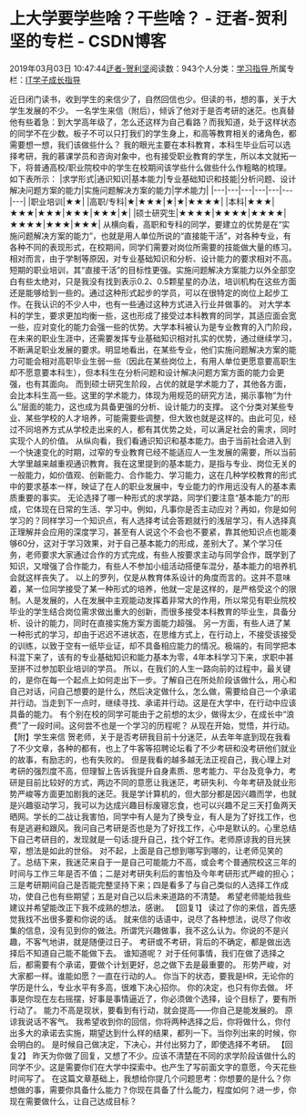 
# 上大学要学些啥？干些啥？ - 迂者-贺利坚的专栏 - CSDN博客

2019年03月03日 10:47:44[迂者-贺利坚](https://me.csdn.net/sxhelijian)阅读数：943个人分类：[学习指导																](https://blog.csdn.net/sxhelijian/article/category/1106461)
所属专栏：[IT学子成长指导](https://blog.csdn.net/column/details/itstudy.html)



近日闭门读书，收到学生的来信少了，自然回信也少。但读的书，想的事，关于大学生发展的不少。
一名学生来信（附后），倾诉了他对于是否考研的迷茫。也真替他有些着急：到大学高年级了，怎么还这样为自己看路？而我知道，处于这样状态的同学不在少数。板子不可以只打我们的学生身上，和高等教育相关的诸角色，都需要想一想，我们该做些什么？
我的眼光主要在本科教育，本科生毕业后可以选择考研，我的慕课学员和咨询对象中，也有接受职业教育的学生，所以本文就拓一下，将普通高校/职业院校中的学生在校期间该学些什么做些什么作粗略的梳理。
如下表所示：
|求学形式|通识知识|基本能力|专业基础知识和技能|分析问题、设计解决问题方案的能力|实施问题解决方案的能力|学术能力|
|---|---|---|---|---|---|---|
|职业培训|★★|
|高职/专科|★|★★★|★|★|★★★★|
|本科|★★★|★★★|★★★|★★★|★★★|★|
|硕士研究生|★★★★|★★★★|★★★★|★★★★|★★★|★★★|
从横向看，高职和专科的同学，要建立的优势是在“实施问题解决方案的能力”，也就是用人单位所说的“直接能干活”，对各种专业，有各种不同的表现形式，在校期间，同学们需要对岗位所需要的技能做大量的练习。相对而言，由于学制等原因，对专业基础知识和分析、设计能力的要求相对不高。
短期的职业培训，其“直接干活”的目标性更强。实施问题解决方案能力以外全部空白有些太绝对，只是我没有找到表示0.2、0.5颗星星的办法，培训机构在这些方面还是能够给到一些的。通过这种形式起步的学员，可以在很特定的岗位上起步工作。在我认识的不少人中，也有一些通过这种方式进入行业并做事的。
对大学本科的学生，要求更加均衡一些，这也形成了接受过本科教育的同学，其适应面会宽一些，应对变化的能力会强一些的优势。大学本科被认为是专业教育的入门阶段，在未来的职业生涯中，还需要发挥专业基础知识相对扎实的优势，通过继续学习，不断满足职业发展的要求。明显地看出，在某些专业，他们实施问题解决方案的能力可能会相对高职毕业生弱一些（因此在某些岗位上，有用人单位更愿意要高职生却不愿意要本科生），但本科生在分析问题和设计解决问题方案方面的能力会更强，也有其面向。
而到硕士研究生阶段，占优的就是学术能力了，其他各方面，会比本科生高一些。这里的学术能力，体现为用规范的研究方法，揭示事物“为什么”层面的能力，这也成为具备更强的分析、设计能力的支撑。
这个分类对某些专业、某些学校的人才培养，可能需要些调整，但大致也就是这样的。由此可见，经过不同培养方式从学校走出来的人，都有其优势之处，可以满足社会的需求，同时实现个人的价值。
从纵向看，我们看通识知识和基本能力。由于当前社会进入到一个快速变化的时期，过窄的专业教育已经不能适应人一生发展的需要，所以当前大学里越来越重视通识教育。我在这里提到的基本能力，是指与专业、岗位无关的一般能力，如价值观、创新能力、合作能力、学习能力，这在几种学校教育的形式中的要求基本一样，映证了在人的职业发展中，专业能力的作用远没有人的基本素质重要的事实。
无论选择了哪一种形式的求学路，同学们要注意“基本能力”的形成，它体现在日常的生活、学习中。例如，凡事你是否主动应对？再如，你是如何学习的？同样学习一个知识点，有人选择考试会答题就行的浅层学习，有人选择真正理解并会应用的深度学习，甚至有人说这个不会也不要紧，靠其他知识点也能凑够60分，这对于学习效果，对于自己基本能力的形成，差别大了。某个学习任务，老师要求大家通过合作的方式完成，有些人按要求主动与同学合作，既学到了知识，又增强了合作能力，有些人不参加小组活动搭便车混分，基本能力的培养机会就这样丧失了。
以上的罗列，仅是从教育体系设计的角度而言的。这并不意味着，某一位同学接受了某一种形式的培养，他就一定是这样的，是严格受这个的限制。人是发展的，人在发展中主观能动发挥着非常大的作用，所以常见有职业院校毕业的学生结合岗位需求做出重大的创新，而很多接受本科教育的毕业生，具备分析、设计的能力，同时在直接实施方案方面能力超强。
另一方面，有些人进了某一种形式的学习，却由于迟迟不进状态，在思维方式上，在行动上，不接受该接受的训练，以致于空有一纸毕业证，却不具备相应能力的情况。极端的，有同学把本科混下来了，该有的专业基础知识和能力基本为零，4年本科学习下来，求职中甚至拼不过参加职业培训的学员。
所以，在我们的人生一路向前的过程中，最关键的，是你在每一个起点上如何走出下一步。了解自己在所处阶段该做什么，用心和自己对话，问自己想要的是什么，然后决定做什么，怎么做，需要给自己一个承诺并行动。当走到下一点时，继续寻找、承诺并行动。这是在大学中，在行动中应该具备的能力。
有个别在校的同学可能由于之前想的太少，做得太少，在成长中“浪费”了一段时间。这何尝不也是一个学习的历程呢？
从现在开始，觉悟，并行动。
【附】学生来信
贺老师，关于是否考研我目前十分迷茫，从去年年底到现在我看了不少文章，各种的都有，也上了牛客等招聘论坛看了不少考研和没考研他们就业的故事，有励志的，也有失败的。
但是我看的越多越无法正视自己，我心理上对考研的强烈度不高，但理智上告诉我提升自身素质、思考能力、平台及竞争力，考研是目前比较好的方式，两边不同的意愿让我迷茫，考研失利、今年考研及就业形势严峻等方面更加剧我的迷茫。我是学计算机的，但大部分都是因兴趣而学，也就是兴趣驱动学习，我可以为达成兴趣目标废寝忘食，也可以兴趣不足三天打鱼两天晒网。学长的二战让我害怕，同学中有人是为了换专业，有人是为了好找工作，也有是逃避和跟风。我问自己考研是否也是为了好找工作，心中是默认的。心里总结下自己考研目的，发现就是一句话:提升自己，找个好工作。老师原谅我的目光狭窄，想法是如此的世俗。
对不起，上面是自己想到哪写到哪的，让老师见笑的了。总结下来，我迷茫来自于一是自己可能能力不高，或会考个普通院校这三年的时间与工作三年是否不值；二是对考研失利后的害怕及今年考研形式严峻的担心；三是考研期间自己是否能完整坚持下来；四是看多了与自己类似的人选择工作成功，使自己也有些期望；五是对自己以后未来道路的不清楚。
希望老师能给我些建议并希望能改正下我不成熟的想法，感谢。
【回复1】
读过了你的来信，首先感觉我找不出很多要和你说的话。
就来信的话语中，说尽了各种想法，说尽了你收集的信息，没有见到你的做法。所谓凭兴趣做事，我不这么认为。你说的不是兴趣，不客气地讲，就是随便过日子。
考研或不考研，背后的不确定，都是做出选择后不知道自己能不能做下去。
谁知道呢？
对于任何事情，我们在做了选择之后，都需要有个承诺，要做个计划更好，总之做下去是最重要的。
形势严峻，对大家都一样。谁能如愿？一直在行动的人。
你当下的状态，要我是HR，无论你的学历是什么，专业水平有多高，很难下决心招你。
你的决定，也只有你去做。
坏事是你现在左右摇摆，好事是事情逼近了，你必须做个选择，设个目标了，要有所行动了。
能力不高是现状，要看到有行动，就会提高——你自己是能发展的。
原谅我说话不客气。
我希望收到你的回信，你将两种选择之后，你将做什么，你付出多大的承诺去实施，期望达到什么样的结果，都列一下。当你列出来的时候，你会明白的。
是时候自己做决定，下决心，并付出努力了，即使选择不考研。
【回复2】
昨天为你做了回复，又想了不少。应该不清楚在不同的求学阶段该做什么的同学不少。这是需要你们在大学中探索中。也产生了写前面文字的意愿，今天花些时间写了。
在这篇文章基础上，我想给你提几个问题思考：你想要的是什么？你想做的事，需要你具备什么能力？你现在具备了什么能力，程度如何？进一步，你现在需要做什么，让自己达成目标？

